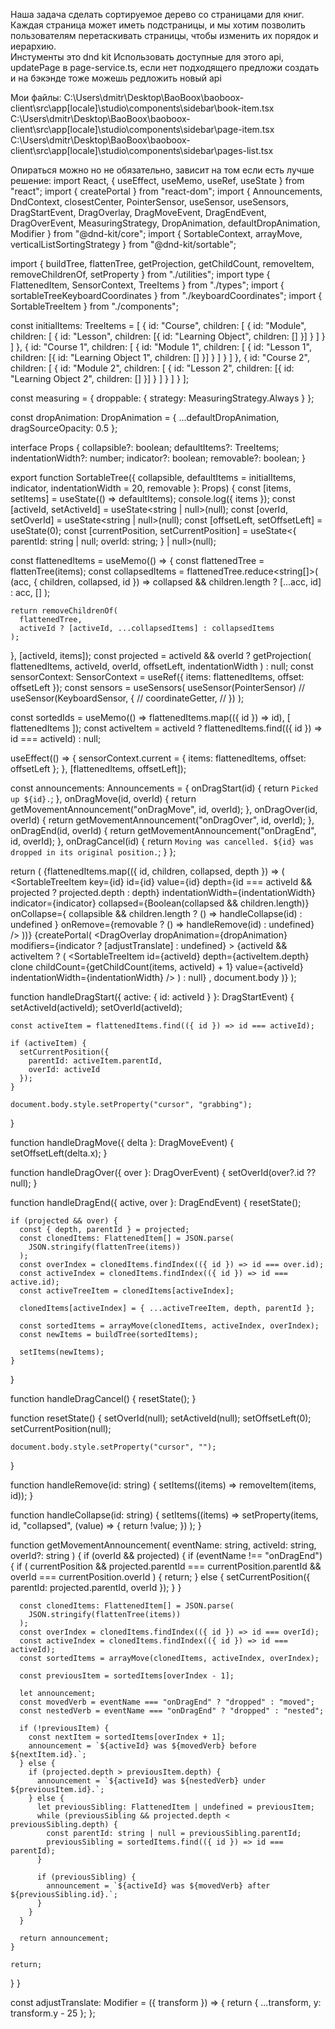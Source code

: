 Наша задача сделать сортируемое дерево со страницами для книг. Каждая страница может иметь подстраницы, и мы хотим позволить пользователям перетаскивать страницы, чтобы изменить их порядок и иерархию.    
Инстументы это dnd kit
Использовать доступные для этого api, updatePage в page-service.ts, если нет подходящего предложи создать и на бэкэнде тоже можешь редложить новый api

Мои файлы: 
C:\Users\dmitr\Desktop\BaoBoox\baoboox-client\src\app\[locale]\studio\components\sidebar\book-item.tsx
C:\Users\dmitr\Desktop\BaoBoox\baoboox-client\src\app\[locale]\studio\components\sidebar\page-item.tsx
C:\Users\dmitr\Desktop\BaoBoox\baoboox-client\src\app\[locale]\studio\components\sidebar\pages-list.tsx

Опираться можно но не обязательно, зависит на том если есть лучше решение: 
import React, { useEffect, useMemo, useRef, useState } from "react";
import { createPortal } from "react-dom";
import {
  Announcements,
  DndContext,
  closestCenter,
  PointerSensor,
  useSensor,
  useSensors,
  DragStartEvent,
  DragOverlay,
  DragMoveEvent,
  DragEndEvent,
  DragOverEvent,
  MeasuringStrategy,
  DropAnimation,
  defaultDropAnimation,
  Modifier
} from "@dnd-kit/core";
import {
  SortableContext,
  arrayMove,
  verticalListSortingStrategy
} from "@dnd-kit/sortable";

import {
  buildTree,
  flattenTree,
  getProjection,
  getChildCount,
  removeItem,
  removeChildrenOf,
  setProperty
} from "./utilities";
import type { FlattenedItem, SensorContext, TreeItems } from "./types";
import { sortableTreeKeyboardCoordinates } from "./keyboardCoordinates";
import { SortableTreeItem } from "./components";

const initialItems: TreeItems = [
  {
    id: "Course",
    children: [
      {
        id: "Module",
        children: [
          { id: "Lesson", children: [{ id: "Learning Object", children: [] }] }
        ]
      }
    ]
  },
  {
    id: "Course 1",
    children: [
      {
        id: "Module 1",
        children: [
          {
            id: "Lesson 1",
            children: [{ id: "Learning Object 1", children: [] }]
          }
        ]
      }
    ]
  },
  {
    id: "Course 2",
    children: [
      {
        id: "Module 2",
        children: [
          {
            id: "Lesson 2",
            children: [{ id: "Learning Object 2", children: [] }]
          }
        ]
      }
    ]
  }
];

const measuring = {
  droppable: {
    strategy: MeasuringStrategy.Always
  }
};

const dropAnimation: DropAnimation = {
  ...defaultDropAnimation,
  dragSourceOpacity: 0.5
};

interface Props {
  collapsible?: boolean;
  defaultItems?: TreeItems;
  indentationWidth?: number;
  indicator?: boolean;
  removable?: boolean;
}

export function SortableTree({
  collapsible,
  defaultItems = initialItems,
  indicator,
  indentationWidth = 20,
  removable
}: Props) {
  const [items, setItems] = useState(() => defaultItems);
  console.log({ items });
  const [activeId, setActiveId] = useState<string | null>(null);
  const [overId, setOverId] = useState<string | null>(null);
  const [offsetLeft, setOffsetLeft] = useState(0);
  const [currentPosition, setCurrentPosition] = useState<{
    parentId: string | null;
    overId: string;
  } | null>(null);

  const flattenedItems = useMemo(() => {
    const flattenedTree = flattenTree(items);
    const collapsedItems = flattenedTree.reduce<string[]>(
      (acc, { children, collapsed, id }) =>
        collapsed && children.length ? [...acc, id] : acc,
      []
    );

    return removeChildrenOf(
      flattenedTree,
      activeId ? [activeId, ...collapsedItems] : collapsedItems
    );
  }, [activeId, items]);
  const projected =
    activeId && overId
      ? getProjection(
          flattenedItems,
          activeId,
          overId,
          offsetLeft,
          indentationWidth
        )
      : null;
  const sensorContext: SensorContext = useRef({
    items: flattenedItems,
    offset: offsetLeft
  });
  const sensors = useSensors(
    useSensor(PointerSensor)
    // useSensor(KeyboardSensor, {
    //   coordinateGetter,
    // })
  );

  const sortedIds = useMemo(() => flattenedItems.map(({ id }) => id), [
    flattenedItems
  ]);
  const activeItem = activeId
    ? flattenedItems.find(({ id }) => id === activeId)
    : null;

  useEffect(() => {
    sensorContext.current = {
      items: flattenedItems,
      offset: offsetLeft
    };
  }, [flattenedItems, offsetLeft]);

  const announcements: Announcements = {
    onDragStart(id) {
      return `Picked up ${id}.`;
    },
    onDragMove(id, overId) {
      return getMovementAnnouncement("onDragMove", id, overId);
    },
    onDragOver(id, overId) {
      return getMovementAnnouncement("onDragOver", id, overId);
    },
    onDragEnd(id, overId) {
      return getMovementAnnouncement("onDragEnd", id, overId);
    },
    onDragCancel(id) {
      return `Moving was cancelled. ${id} was dropped in its original position.`;
    }
  };

  return (
    <DndContext
      announcements={announcements}
      sensors={sensors}
      collisionDetection={closestCenter}
      measuring={measuring}
      onDragStart={handleDragStart}
      onDragMove={handleDragMove}
      onDragOver={handleDragOver}
      onDragEnd={handleDragEnd}
      onDragCancel={handleDragCancel}
    >
      <SortableContext items={sortedIds} strategy={verticalListSortingStrategy}>
        {flattenedItems.map(({ id, children, collapsed, depth }) => (
          <SortableTreeItem
            key={id}
            id={id}
            value={id}
            depth={id === activeId && projected ? projected.depth : depth}
            indentationWidth={indentationWidth}
            indicator={indicator}
            collapsed={Boolean(collapsed && children.length)}
            onCollapse={
              collapsible && children.length
                ? () => handleCollapse(id)
                : undefined
            }
            onRemove={removable ? () => handleRemove(id) : undefined}
          />
        ))}
        {createPortal(
          <DragOverlay
            dropAnimation={dropAnimation}
            modifiers={indicator ? [adjustTranslate] : undefined}
          >
            {activeId && activeItem ? (
              <SortableTreeItem
                id={activeId}
                depth={activeItem.depth}
                clone
                childCount={getChildCount(items, activeId) + 1}
                value={activeId}
                indentationWidth={indentationWidth}
              />
            ) : null}
          </DragOverlay>,
          document.body
        )}
      </SortableContext>
    </DndContext>
  );

  function handleDragStart({ active: { id: activeId } }: DragStartEvent) {
    setActiveId(activeId);
    setOverId(activeId);

    const activeItem = flattenedItems.find(({ id }) => id === activeId);

    if (activeItem) {
      setCurrentPosition({
        parentId: activeItem.parentId,
        overId: activeId
      });
    }

    document.body.style.setProperty("cursor", "grabbing");
  }

  function handleDragMove({ delta }: DragMoveEvent) {
    setOffsetLeft(delta.x);
  }

  function handleDragOver({ over }: DragOverEvent) {
    setOverId(over?.id ?? null);
  }

  function handleDragEnd({ active, over }: DragEndEvent) {
    resetState();

    if (projected && over) {
      const { depth, parentId } = projected;
      const clonedItems: FlattenedItem[] = JSON.parse(
        JSON.stringify(flattenTree(items))
      );
      const overIndex = clonedItems.findIndex(({ id }) => id === over.id);
      const activeIndex = clonedItems.findIndex(({ id }) => id === active.id);
      const activeTreeItem = clonedItems[activeIndex];

      clonedItems[activeIndex] = { ...activeTreeItem, depth, parentId };

      const sortedItems = arrayMove(clonedItems, activeIndex, overIndex);
      const newItems = buildTree(sortedItems);

      setItems(newItems);
    }
  }

  function handleDragCancel() {
    resetState();
  }

  function resetState() {
    setOverId(null);
    setActiveId(null);
    setOffsetLeft(0);
    setCurrentPosition(null);

    document.body.style.setProperty("cursor", "");
  }

  function handleRemove(id: string) {
    setItems((items) => removeItem(items, id));
  }

  function handleCollapse(id: string) {
    setItems((items) =>
      setProperty(items, id, "collapsed", (value) => {
        return !value;
      })
    );
  }

  function getMovementAnnouncement(
    eventName: string,
    activeId: string,
    overId?: string
  ) {
    if (overId && projected) {
      if (eventName !== "onDragEnd") {
        if (
          currentPosition &&
          projected.parentId === currentPosition.parentId &&
          overId === currentPosition.overId
        ) {
          return;
        } else {
          setCurrentPosition({
            parentId: projected.parentId,
            overId
          });
        }
      }

      const clonedItems: FlattenedItem[] = JSON.parse(
        JSON.stringify(flattenTree(items))
      );
      const overIndex = clonedItems.findIndex(({ id }) => id === overId);
      const activeIndex = clonedItems.findIndex(({ id }) => id === activeId);
      const sortedItems = arrayMove(clonedItems, activeIndex, overIndex);

      const previousItem = sortedItems[overIndex - 1];

      let announcement;
      const movedVerb = eventName === "onDragEnd" ? "dropped" : "moved";
      const nestedVerb = eventName === "onDragEnd" ? "dropped" : "nested";

      if (!previousItem) {
        const nextItem = sortedItems[overIndex + 1];
        announcement = `${activeId} was ${movedVerb} before ${nextItem.id}.`;
      } else {
        if (projected.depth > previousItem.depth) {
          announcement = `${activeId} was ${nestedVerb} under ${previousItem.id}.`;
        } else {
          let previousSibling: FlattenedItem | undefined = previousItem;
          while (previousSibling && projected.depth < previousSibling.depth) {
            const parentId: string | null = previousSibling.parentId;
            previousSibling = sortedItems.find(({ id }) => id === parentId);
          }

          if (previousSibling) {
            announcement = `${activeId} was ${movedVerb} after ${previousSibling.id}.`;
          }
        }
      }

      return announcement;
    }

    return;
  }
}

const adjustTranslate: Modifier = ({ transform }) => {
  return {
    ...transform,
    y: transform.y - 25
  };
};
